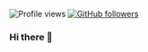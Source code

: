![Profile views](https://gpvc.arturio.dev/LegeBeker) [![GitHub followers](https://img.shields.io/github/followers/LegeBeker.svg?style=social&label=Follow&maxAge=2592000)](https://github.com/LegeBeker?tab=followers)
### Hi there 👋

<!--
- 🔭 I’m currently working on ...
- 🌱 I’m currently learning ...
- 👯 I’m looking to collaborate on ...
- 🤔 I’m looking for help with ...
- 💬 Ask me about ...
- 📫 How to reach me: ...
- 😄 Pronouns: ...
- ⚡ Fun fact: ...
-->
